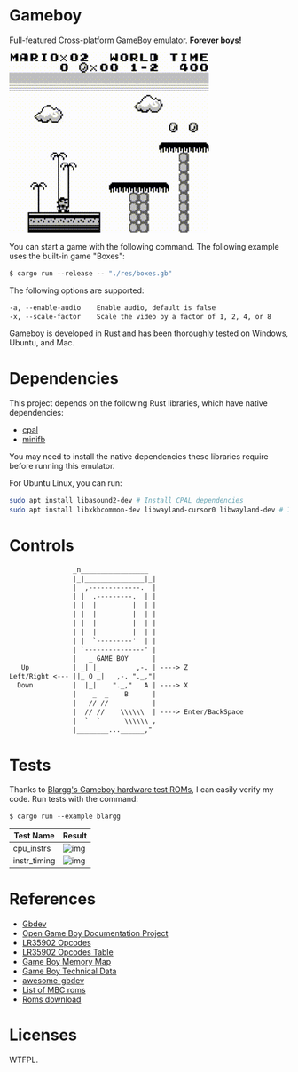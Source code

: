 # Gameboy

Full-featured Cross-platform GameBoy emulator. **Forever boys!**

![sample.gif](./res/imgs/sample.gif)

You can start a game with the following command. The following example uses the built-in game "Boxes":

```s
$ cargo run --release -- "./res/boxes.gb"
```

The following options are supported:

```text
-a, --enable-audio    Enable audio, default is false
-x, --scale-factor    Scale the video by a factor of 1, 2, 4, or 8
```

Gameboy is developed in Rust and has been thoroughly tested on Windows, Ubuntu, and Mac.

# Dependencies

This project depends on the following Rust libraries, which have native dependencies:

- [cpal](https://github.com/RustAudio/cpal)
- [minifb](https://github.com/emoon/rust_minifb)

You may need to install the native dependencies these libraries require before running this emulator.

For Ubuntu Linux, you can run:

```sh
sudo apt install libasound2-dev # Install CPAL dependencies
sudo apt install libxkbcommon-dev libwayland-cursor0 libwayland-dev # Install MiniFB dependencies
```

# Controls

```
                _n_________________
                |_|_______________|_|
                |  ,-------------.  |
                | |  .---------.  | |
                | |  |         |  | |
                | |  |         |  | |
                | |  |         |  | |
                | |  |         |  | |
                | |  `---------'  | |
                | `---------------' |
                |   _ GAME BOY      |
   Up           | _| |_         ,-. | ----> Z
Left/Right <--- ||_ O _|   ,-. "._,"|
  Down          |  |_|    "._,"   A | ----> X
                |    _  _    B      |
                |   // //           |
                |  // //    \\\\\\  | ----> Enter/BackSpace
                |  `  `      \\\\\\ ,
                |________...______,"
```

# Tests

Thanks to [Blargg's Gameboy hardware test ROMs](https://github.com/retrio/gb-test-roms), I can easily verify my code. Run tests with the command:

```
$ cargo run --example blargg
```

| Test Name    | Result                              |
|--------------|-------------------------------------|
| cpu_instrs   | ![img](./res/imgs/cpu_instrs.png)   |
| instr_timing | ![img](./res/imgs/instr_timing.png) |

# References

- [Gbdev](http://gbdev.gg8.se/wiki/articles/Main_Page)
- [Open Game Boy Documentation Project](https://mgba-emu.github.io/gbdoc/)
- [LR35902 Opcodes](https://rednex.github.io/rgbds/gbz80.7.html)
- [LR35902 Opcodes Table](http://www.pastraiser.com/cpu/gameboy/gameboy_opcodes.html)
- [Game Boy Memory Map](http://gameboy.mongenel.com/dmg/asmmemmap.html)
- [Game Boy Technical Data](http://bgb.bircd.org/pandocs.htm)
- [awesome-gbdev](https://github.com/gbdev/awesome-gbdev)
- [List of MBC roms](https://ladecadence.net/trastero/listado%20juegos%20gameboy.html)
- [Roms download](http://romhustler.net/roms/gbc/number)

# Licenses

WTFPL.
